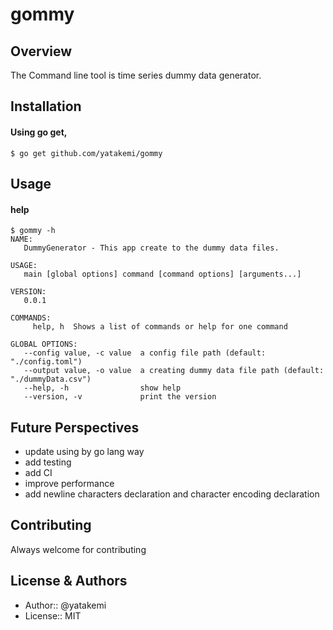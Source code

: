 # gommy

## Overview

The Command line tool is time series dummy data generator.

## Installation

#### Using go get,

```
$ go get github.com/yatakemi/gommy
```

## Usage

#### help

```
$ gommy -h
NAME:
   DummyGenerator - This app create to the dummy data files.

USAGE:
   main [global options] command [command options] [arguments...]

VERSION:
   0.0.1

COMMANDS:
     help, h  Shows a list of commands or help for one command

GLOBAL OPTIONS:
   --config value, -c value  a config file path (default: "./config.toml")
   --output value, -o value  a creating dummy data file path (default: "./dummyData.csv")
   --help, -h                show help
   --version, -v             print the version
```

## Future Perspectives

- update using by go lang way
- add testing
- add CI
- improve performance
- add newline characters declaration and character encoding declaration

## Contributing

Always welcome for contributing

## License & Authors

- Author:: @yatakemi
- License:: MIT

